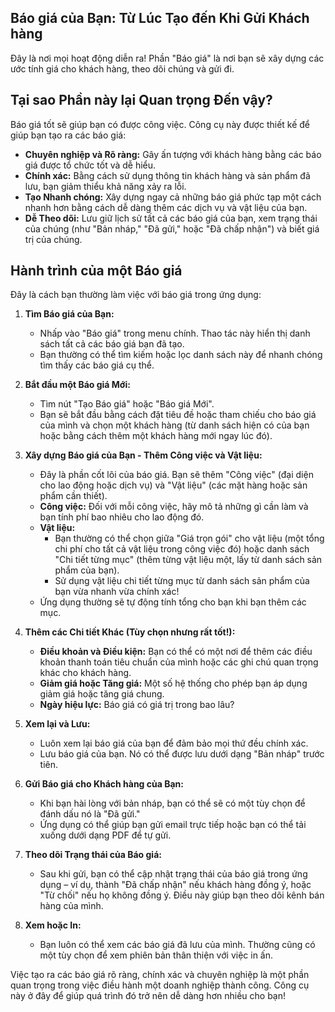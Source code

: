 ## Báo giá của Bạn: Từ Lúc Tạo đến Khi Gửi Khách hàng

Đây là nơi mọi hoạt động diễn ra! Phần "Báo giá" là nơi bạn sẽ xây dựng các ước tính giá cho khách hàng, theo dõi chúng và gửi đi.

## Tại sao Phần này lại Quan trọng Đến vậy?

Báo giá tốt sẽ giúp bạn có được công việc. Công cụ này được thiết kế để giúp bạn tạo ra các báo giá:

*   **Chuyên nghiệp và Rõ ràng:** Gây ấn tượng với khách hàng bằng các báo giá được tổ chức tốt và dễ hiểu.
*   **Chính xác:** Bằng cách sử dụng thông tin khách hàng và sản phẩm đã lưu, bạn giảm thiểu khả năng xảy ra lỗi.
*   **Tạo Nhanh chóng:** Xây dựng ngay cả những báo giá phức tạp một cách nhanh hơn bằng cách dễ dàng thêm các dịch vụ và vật liệu của bạn.
*   **Dễ Theo dõi:** Lưu giữ lịch sử tất cả các báo giá của bạn, xem trạng thái của chúng (như "Bản nháp," "Đã gửi," hoặc "Đã chấp nhận") và biết giá trị của chúng.

## Hành trình của một Báo giá

Đây là cách bạn thường làm việc với báo giá trong ứng dụng:

1.  **Tìm Báo giá của Bạn:**
    *   Nhấp vào "Báo giá" trong menu chính. Thao tác này hiển thị danh sách tất cả các báo giá bạn đã tạo.
    *   Bạn thường có thể tìm kiếm hoặc lọc danh sách này để nhanh chóng tìm thấy các báo giá cụ thể.

2.  **Bắt đầu một Báo giá Mới:**
    *   Tìm nút "Tạo Báo giá" hoặc "Báo giá Mới".
    *   Bạn sẽ bắt đầu bằng cách đặt tiêu đề hoặc tham chiếu cho báo giá của mình và chọn một khách hàng (từ danh sách hiện có của bạn hoặc bằng cách thêm một khách hàng mới ngay lúc đó).

3.  **Xây dựng Báo giá của Bạn - Thêm Công việc và Vật liệu:**
    *   Đây là phần cốt lõi của báo giá. Bạn sẽ thêm "Công việc" (đại diện cho lao động hoặc dịch vụ) và "Vật liệu" (các mặt hàng hoặc sản phẩm cần thiết).
    *   **Công việc:** Đối với mỗi công việc, hãy mô tả những gì cần làm và bạn tính phí bao nhiêu cho lao động đó.
    *   **Vật liệu:**
        *   Bạn thường có thể chọn giữa "Giá trọn gói" cho vật liệu (một tổng chi phí cho tất cả vật liệu trong công việc đó) hoặc danh sách "Chi tiết từng mục" (thêm từng vật liệu một, lấy từ danh sách sản phẩm của bạn).
        *   Sử dụng vật liệu chi tiết từng mục từ danh sách sản phẩm của bạn vừa nhanh vừa chính xác!
    *   Ứng dụng thường sẽ tự động tính tổng cho bạn khi bạn thêm các mục.

4.  **Thêm các Chi tiết Khác (Tùy chọn nhưng rất tốt!):**
    *   **Điều khoản và Điều kiện:** Bạn có thể có một nơi để thêm các điều khoản thanh toán tiêu chuẩn của mình hoặc các ghi chú quan trọng khác cho khách hàng.
    *   **Giảm giá hoặc Tăng giá:** Một số hệ thống cho phép bạn áp dụng giảm giá hoặc tăng giá chung.
    *   **Ngày hiệu lực:** Báo giá có giá trị trong bao lâu?

5.  **Xem lại và Lưu:**
    *   Luôn xem lại báo giá của bạn để đảm bảo mọi thứ đều chính xác.
    *   Lưu báo giá của bạn. Nó có thể được lưu dưới dạng "Bản nháp" trước tiên.

6.  **Gửi Báo giá cho Khách hàng của Bạn:**
    *   Khi bạn hài lòng với bản nháp, bạn có thể sẽ có một tùy chọn để đánh dấu nó là "Đã gửi."
    *   Ứng dụng có thể giúp bạn gửi email trực tiếp hoặc bạn có thể tải xuống dưới dạng PDF để tự gửi.

7.  **Theo dõi Trạng thái của Báo giá:**
    *   Sau khi gửi, bạn có thể cập nhật trạng thái của báo giá trong ứng dụng – ví dụ, thành "Đã chấp nhận" nếu khách hàng đồng ý, hoặc "Từ chối" nếu họ không đồng ý. Điều này giúp bạn theo dõi kênh bán hàng của mình.

8.  **Xem hoặc In:**
    *   Bạn luôn có thể xem các báo giá đã lưu của mình. Thường cũng có một tùy chọn để xem phiên bản thân thiện với việc in ấn.

Việc tạo ra các báo giá rõ ràng, chính xác và chuyên nghiệp là một phần quan trọng trong việc điều hành một doanh nghiệp thành công. Công cụ này ở đây để giúp quá trình đó trở nên dễ dàng hơn nhiều cho bạn! 